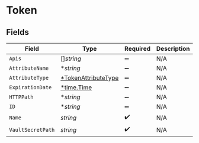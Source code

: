 # Token


## Fields

| Field                                                            | Type                                                             | Required                                                         | Description                                                      |
| ---------------------------------------------------------------- | ---------------------------------------------------------------- | ---------------------------------------------------------------- | ---------------------------------------------------------------- |
| `Apis`                                                           | []*string*                                                       | :heavy_minus_sign:                                               | N/A                                                              |
| `AttributeName`                                                  | **string*                                                        | :heavy_minus_sign:                                               | N/A                                                              |
| `AttributeType`                                                  | [*TokenAttributeType](../../models/shared/tokenattributetype.md) | :heavy_minus_sign:                                               | N/A                                                              |
| `ExpirationDate`                                                 | [*time.Time](https://pkg.go.dev/time#Time)                       | :heavy_minus_sign:                                               | N/A                                                              |
| `HTTPPath`                                                       | **string*                                                        | :heavy_minus_sign:                                               | N/A                                                              |
| `ID`                                                             | **string*                                                        | :heavy_minus_sign:                                               | N/A                                                              |
| `Name`                                                           | *string*                                                         | :heavy_check_mark:                                               | N/A                                                              |
| `VaultSecretPath`                                                | *string*                                                         | :heavy_check_mark:                                               | N/A                                                              |